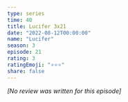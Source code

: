 ```yaml
---
type: series
time: 40
title: Lucifer 3x21
date: "2022-08-12T00:00:00"
name: "Lucifer"
season: 3
episode: 21
rating: 3
ratingEmoji: "⭐️⭐️⭐️"
share: false
---
```


*[No review was written for this episode]*